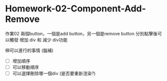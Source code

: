 # Homework-02-Component-Add-Remove

作業02
兩個button，一個是add button，另一個是remove button
分別點擊後可以觸發 增加 div 和 減少 div功能

伸可以進行的事情 (腦補)

- [ ] 增加順序
- [ ] 可以移動順序
- [ ] 可以選擇刪除哪一個div (是否要重新渲染?)
